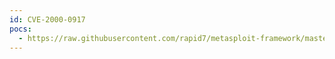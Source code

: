 ```yaml
---
id: CVE-2000-0917
pocs:
  - https://raw.githubusercontent.com/rapid7/metasploit-framework/master/modules/exploits/linux/misc/lprng_format_string.rb
---
```

